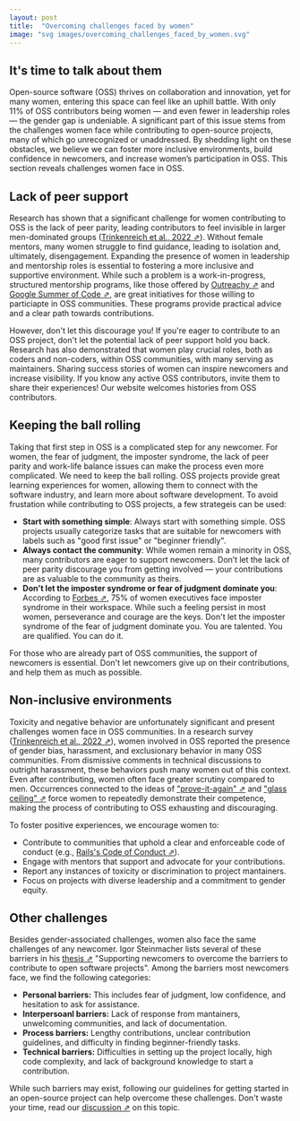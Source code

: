 ```yaml
---
layout: post
title:  "Overcoming challenges faced by women"
image: "svg images/overcoming_challenges_faced_by_women.svg"
---
```


## It's time to talk about them
Open-source software (OSS) thrives on collaboration and innovation, yet for many women, entering this space can feel like an uphill battle. With only 11% of OSS contributors being women — and even fewer in leadership roles — the gender gap is undeniable. A significant part of this issue stems from the challenges women face while contributing to open-source projects, many of which go unrecognized or unaddressed. By shedding light on these obstacles, we believe we can foster more inclusive environments, build confidence in newcomers, and increase women’s participation in OSS. This section reveals challenges women face in OSS.

## Lack of peer support
Research has shown that a significant challenge for women contributing to OSS is the lack of peer parity, leading contributors to feel invisible in larger men-dominated groups (<a class="paper" target="__blank" href="https://dl.acm.org/doi/full/10.1145/3510460?casa_token=Byrbr08Ixd0AAAAA%3AeYpmhNfBa0laTMBfKMPItVYE3Ecz7Lu2Wk2PvxmK1DumMQm1toYlm-glh8xHKwIcKsIqEoNOtOdD">Trinkenreich et al., 2022 ⇗</a>). Without female mentors, many women struggle to find guidance, leading to isolation and, ultimately, disengagement. Expanding the presence of women in leadership and mentorship roles is essential to fostering a more inclusive and supportive environment. While such a problem is a work-in-progress, structured mentorship programs, like those offered by <a class="paper" target="__blank" href="https://www.outreachy.org/">Outreachy ⇗</a> and <a class="paper" target="__blank" href="https://summerofcode.withgoogle.com/">Google Summer of Code ⇗</a>, are great initiatives for those willing to particiapte in OSS communities. These programs provide practical advice and a clear path towards contributions. 

However, don't let this discourage you! If you're eager to contribute to an OSS project, don't let the potential lack of peer support hold you back. Research has also demonstrated that women play crucial roles, both as coders and non-coders, within OSS communities, with many serving as maintainers. Sharing success stories of women can inspire newcomers and increase visibility. If you know any active OSS contributors, invite them to share their experiences! Our website welcomes histories from OSS contributors.

## Keeping the ball rolling
Taking that first step in OSS is a complicated step for any newcomer. For women, the fear of judgment, the imposter syndrome, the lack of peer parity and work-life balance issues can make the process even more complicated. We need to keep the ball rolling. OSS projects provide great learning experiences for women, allowing them to connect with the software industry, and learn more about software development. To avoid frustation while contributing to OSS projects, a few strategeis can be used:

- **Start with something simple**: Always start with something simple. OSS projects usually categorize tasks that are suitable for newcomers with labels such as "good first issue" or "beginner friendly".
- **Always contact the community**: While women remain a minority in OSS, many contributors are eager to support newcomers. Don’t let the lack of peer parity discourage you from getting involved — your contributions are as valuable to the community as theirs.
- **Don't let the imposter syndrome or fear of judgment dominate you**: According to <a class="paper" target="__blank" href="https://www.forbes.com/sites/lucianapaulise/2023/03/08/75-of-women-executives-experience-imposter-syndrome-in-the-workplace/">Forbes ⇗</a>, 75% of women executives face imposter syndrome in their workspace. While such a feeling persist in most women, perseverance and courage are the keys. Don't let the imposter syndrome of the fear of judgment dominate you. You are talented. You are qualified. You can do it.

For those who are already part of OSS communities, the support of newcomers is essential. Don't let newcomers give up on their contributions, and help them as much as possible. 

## Non-inclusive environments
Toxicity and negative behavior are unfortunately significant and present challenges women face in OSS communities. In a research survey (<a class="paper" target="__blank" href="https://dl.acm.org/doi/full/10.1145/3510460?casa_token=Byrbr08Ixd0AAAAA%3AeYpmhNfBa0laTMBfKMPItVYE3Ecz7Lu2Wk2PvxmK1DumMQm1toYlm-glh8xHKwIcKsIqEoNOtOdD">Trinkenreich et al., 2022 ⇗</a>), women involved in OSS reported the presence of gender bias, harassment, and exclusionary behavior in many OSS communities. From dismissive comments in technical discussions to outright harassment, these behaviors push many women out of this context. Even after contributing, women often face greater scrutiny compared to men. Occurrences connected to the ideas of <a class="paper" target="__blank" href="https://hbr.org/2015/03/the-5-biases-pushing-women-out-of-stem">"prove-it-again" ⇗</a> and <a class="paper" target="__blank" href="https://eige.europa.eu/publications-resources/thesaurus/terms/1099?language_content_entity=en">"glass ceiling" ⇗</a> force women to repeatedly demonstrate their competence, making the process of contributing to OSS exhausting and discouraging.

To foster positive experiences, we encourage women to:
- Contribute to communities that uphold a clear and enforceable code of conduct (e.g., <a class="paper" target="__blank" href="https://rubyonrails.org/conduct">Rails's Code of Conduct ⇗</a>).
- Engage with mentors that support and advocate for your contributions.
- Report any instances of toxicity or discrimination to project mantainers.
- Focus on projects with diverse leadership and a commitment to gender equity.

## Other challenges
Besides gender-associated challenges, women also face the same challenges of any newcomer. Igor Steinmacher lists several of these barriers in his <a class="paper" target="__blank" href="https://www.teses.usp.br/teses/disponiveis/45/45134/tde-30112015-131552/publico/TeseSteinmacher.pdf">thesis ⇗</a> "Supporting newcomers to overcome the barriers to contribute to open software projects". Among the barriers most newcomers face, we find the following categories:

- <b>Personal barriers:</b> This includes fear of judgment, low confidence, and hesitation to ask for assistance.
- <b>Interpersoanl barriers:</b> Lack of response from mantainers, unwelcoming communities, and lack of documentation.
- <b>Process barriers:</b> Lengthy contributions, unclear contribution guidelines, and difficulty in finding beginner-friendly tasks.
- <b>Technical barriers:</b> Difficulties in setting up the project locally, high code complexity, and lack of background knowledge to start a contribution.

While such barriers may exist, following our guidelines for getting started in an open-source project can help overcome these challenges. Don't waste your time, read our <a class="paper" target="__blank" href="http://localhost:4000/posts/starting-in-oss">discussion ⇗</a> on this topic.